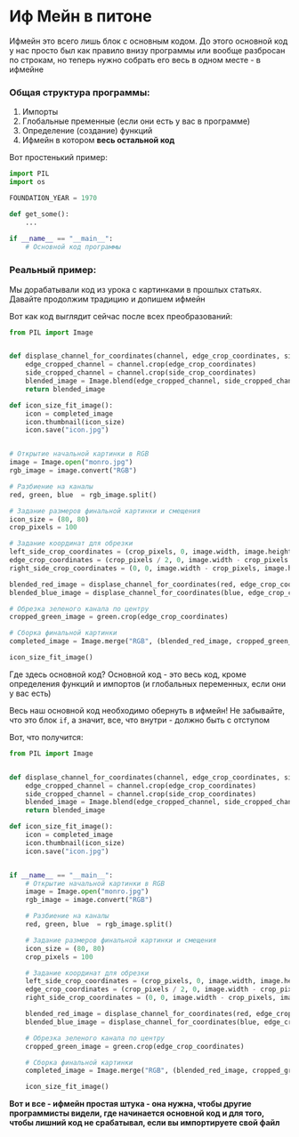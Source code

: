 # Иф Мейн в питоне

Ифмейн это всего лишь блок с основным кодом. До этого основной код у нас просто был как правило внизу программы или вообще разбросан по строкам, 
но теперь нужно собрать его весь в одном месте - в ифмейне

### Общая структура программы:
1. Импорты
2. Глобальные пременные (если они есть у вас в программе)
3. Определение (создание) функций
4. Ифмейн в котором **весь остальной код**

Вот простенький пример:

```python
import PIL
import os

FOUNDATION_YEAR = 1970

def get_some():
    ...
  
if __name__ == "__main__":
    # Основной код программы

```

### Реальный пример:
Мы дорабатывали код из урока с картинками в прошлых статьях. Давайте продолжим традицию и допишем ифмейн

Вот как код выглядит сейчас после всех преобразований:

```python
from PIL import Image


def displase_channel_for_coordinates(channel, edge_crop_coordinates, side_crop_coordinates):
    edge_cropped_channel = channel.crop(edge_crop_coordinates)
    side_cropped_channel = channel.crop(side_crop_coordinates)
    blended_image = Image.blend(edge_cropped_channel, side_cropped_channel, 0.5)
    return blended_image

def icon_size_fit_image():
    icon = completed_image
    icon.thumbnail(icon_size)
    icon.save("icon.jpg")


# Открытие начальной картинки в RGB
image = Image.open("monro.jpg")
rgb_image = image.convert("RGB")

# Разбиение на каналы
red, green, blue  = rgb_image.split()

# Задание размеров финальной картинки и смещения
icon_size = (80, 80)
crop_pixels = 100

# Задание координат для обрезки
left_side_crop_coordinates = (crop_pixels, 0, image.width, image.height)
edge_crop_coordinates = (crop_pixels / 2, 0, image.width - crop_pixels / 2, image.height)
right_side_crop_coordinates = (0, 0, image.width - crop_pixels, image.height)

blended_red_image = displase_channel_for_coordinates(red, edge_crop_coordinates, left_side_crop_coordinates)
blended_blue_image = displase_channel_for_coordinates(blue, edge_crop_coordinates, right_side_crop_coordinates)

# Обрезка зеленого канала по центру
cropped_green_image = green.crop(edge_crop_coordinates)

# Сборка финальной картинки
completed_image = Image.merge("RGB", (blended_red_image, cropped_green_image, blended_blue_image))

icon_size_fit_image() 
```


Где здесь основной код? Основной код - это весь код, кроме определения функций и импортов (и глобальных переменных, если они у вас есть)

Весь наш основной код необходимо обернуть в ифмейн! Не забывайте, что это блок `if`, а значит, все, что внутри - должно быть с отступом

Вот, что получится:
```python
from PIL import Image


def displase_channel_for_coordinates(channel, edge_crop_coordinates, side_crop_coordinates):
    edge_cropped_channel = channel.crop(edge_crop_coordinates)
    side_cropped_channel = channel.crop(side_crop_coordinates)
    blended_image = Image.blend(edge_cropped_channel, side_cropped_channel, 0.5)
    return blended_image

def icon_size_fit_image():
    icon = completed_image
    icon.thumbnail(icon_size)
    icon.save("icon.jpg")


if __name__ == "__main__":
    # Открытие начальной картинки в RGB
    image = Image.open("monro.jpg")
    rgb_image = image.convert("RGB")

    # Разбиение на каналы
    red, green, blue  = rgb_image.split()

    # Задание размеров финальной картинки и смещения
    icon_size = (80, 80)
    crop_pixels = 100

    # Задание координат для обрезки
    left_side_crop_coordinates = (crop_pixels, 0, image.width, image.height)
    edge_crop_coordinates = (crop_pixels / 2, 0, image.width - crop_pixels / 2, image.height)
    right_side_crop_coordinates = (0, 0, image.width - crop_pixels, image.height)

    blended_red_image = displase_channel_for_coordinates(red, edge_crop_coordinates, left_side_crop_coordinates)
    blended_blue_image = displase_channel_for_coordinates(blue, edge_crop_coordinates, right_side_crop_coordinates)

    # Обрезка зеленого канала по центру
    cropped_green_image = green.crop(edge_crop_coordinates)

    # Сборка финальной картинки
    completed_image = Image.merge("RGB", (blended_red_image, cropped_green_image, blended_blue_image))

    icon_size_fit_image() 
```

**Вот и все - ифмейн простая штука - она нужна, чтобы другие программисты видели, где начинается основной код и для того, чтобы лишний код не срабатывал, если вы импортируете свой файл**
